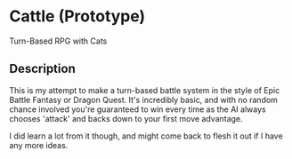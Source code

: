 # Cattle (Prototype)
Turn-Based RPG with Cats

## Description

This is my attempt to make a turn-based battle system in the style of Epic Battle
Fantasy or Dragon Quest. It's incredibly basic, and with no random chance involved
you're guaranteed to win every time as the AI always chooses 'attack' and backs
down to your first move advantage.

I did learn a lot from it though, and might come back to flesh it out if I have
any more ideas.

